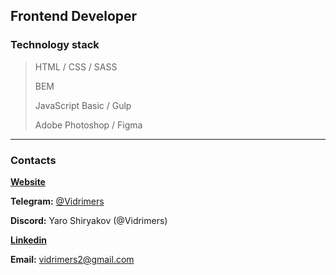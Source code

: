 ## Frontend Developer

###  Technology stack

> HTML / CSS / SASS
>
> BEM
> 
> JavaScript Basic / Gulp
>
> Adobe Photoshop / Figma

---

### Contacts

**[Website](https://vidrimers.github.io/)**

**Telegram:** [@Vidrimers](https://t.me/Vidrimers)

**Discord:** Yaro Shiryakov (@Vidrimers)

**[Linkedin](https://www.linkedin.com/in/yaroslav-shiryakov-79a426183/)**

**Email:** vidrimers2@gmail.com



